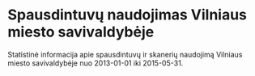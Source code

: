 # Spausdintuvų naudojimas Vilniaus miesto savivaldybėje

Statistinė informacija apie spausdintuvų ir skanerių naudojimą Vilniaus miesto savivaldybėje nuo 2013-01-01 iki 2015-05-31.